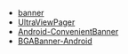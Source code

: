 * [banner](https://github.com/youth5201314/banner)
* [UltraViewPager](https://github.com/alibaba/UltraViewPager)
* [Android-ConvenientBanner](https://github.com/saiwu-bigkoo/Android-ConvenientBanner)
* [BGABanner-Android](https://github.com/bingoogolapple/BGABanner-Android)

